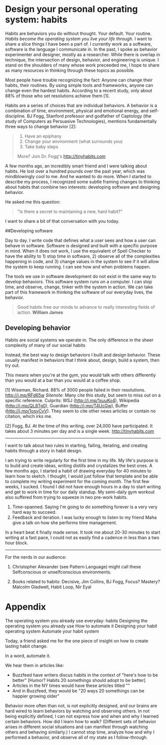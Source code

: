 # Design your personal operating system: habits

Habits are behaviors you do without thought. Your default. Your routine. *Habits become the operating system you live your life through.* I want to share a slice things I have been a part of. I currently work as a software, software is the language I communicate in. In the past, I spoke as behavior experimenter and designer, mostly as a researcher. While there is overlap in technique, the intersection of design, behavior, and engineering is unique. I stand on the shoulders of many whose work preceeded me, I hope to share as many resources in thinking through these topics as possible.

Most people have trouble recognizing the fact: Anyone can change their habits, their routines. By using simple tools and frameworks, anyone can change even the hardest habits. According to a recent study, only about 88% of those who set resolutions achieve them [1].

Habits are a series of choices that are individual behaviors. A behavior is a combination of time, environment, physical and emotional energy, and self-discipline. BJ Fogg, Stanford professor and godfather of Captology (the study of Computers as Persuasive Technologies), mentions fundamentally three ways to change behavior [2]:

> 1. Have an epiphany 
> 2. Change your environment  (what surrounds you)
> 3. Take baby steps
> 
> More? Join Dr. Fogg's  http://tinyhabits.com

A few months ago, an incredibly smart friend and I were talking about habits. He lost over a hundred pounds over the past year, which was mindblowingly cool to me. And he wanted to do more. When I started to describe my process, I recognized some subtle framing changes to thinking about habits that combine two interests: developing software and designing behavior.

He asked me this question:

> "Is there a secret to maintaining a new, hard habit?"

I want to share a bit of that conversation with you today.

##Developing software

Day to day. I write code that defines what a user sees and how a user can behave in software. Software is designed and built with a specific purpose in mind. When it does not work, I use the equivalent of Spell Checker to have the ability to 1) stop time in software, 2) observe all of the complexities happening in code, and 3) change values in the system to see if it will allow the system to keep running. I can see how and when problems happen.

The tools we use in software development do not exist in the same way to develop behaviors. This software system runs on a computer. I can stop time, and observe, change, tinker with the system in action. We can take part of this framework in thinking the software of our everyday lives, the behavior.

>Good habits free our minds to advance to really interesting fields of action. 
>**William James**

## Developing behavior

Habits are social systems we operate in. The only difference in the sheer complexity of many of our social habits 

Instead, the best way to design behaviors 
I built and design behavior. These usually manifest in behaviors that I think about, design, build a system, then try out. 

This means when you're at the gym, you would talk with others differently than you would at a bar than you would at a coffee shop.

[1] Wiseman, Richard. 88% of 3000 people failed in their resolutions.  http://j.mp/RFd65w *Sitenote*: Many cite this study, but seem to miss out on a specific reference. Culprits: WSJ (http://j.mp/1suuKo4), Wikipedia (http://j.mp/QL8Tg0), Guardian (http://j.mp/T4UcGw), Buffer (http://j.mp/1osvCvV). They seem to cite other news articles or contain no citation, which irks me.

[2] Fogg, BJ. At the time of this writing, over 24,000 have participated. It takes about 3 minutes per day and is a single week. http://tinyhabits.com

--------------

I want to talk about two rules in starting, failing, iterating, and creating habits through a story in habit design.

I am trying to write regularly for the first time in my life. My life's purpose is to build and create ideas, writing distills and crystalizes the best ones. A few months ago, I started a habit of drawing everyday for 40 minutes to learn how to sketch. I thought, I would just follow that template and be able to complete my writing experiment for the coming month. The first few weeks, I sucked. I found I did not have enough hours in a day to start writing and get to work in time for our daily standup. My semi-daily gym workout also suffered from trying to squeeze in two pre-work habits.

1. Time-spanned. Saying I'm going to do something forever is a very very hard way to succeed.
2. Feedback and iteration. I was lucky enough to listen to my friend Maha give a talk on how she performs time management. 

In a heart beat it finally made sense. It took me about 20-30 minutes to start writing at a fast pace, I could not as easily find a cadence in less than a two hour block.

--------------

For the nerds in our audience:
1) Christopher Alexander (see Pattern Language) might call these Selfconscious or unselfconscious environments. 

2) Books related to habits: Decisive, Jim Collins, BJ Fogg, Focus? Mastery? Malcolm Gladwell, Habit Loop, Nir Eyal



# Appendix

The operating system you already use everyday: habits
Designing the operating system you already use
How to automate it
Designing your habit operating system
Automate your habit system

Today, a friend asked me for the one piece of insight on how to create lasting habit change.

In a word, automate it.


We hear them in articles like: 
- Buzzfeed have writers discus habits in the context of "here's how to be better" [Humor? Habits 20 somethings should adopt to be better]
- Articles in the NY times would have these articles titled ""
- And in Buzzfeed, they would be "20 ways 20 somethings can be happier growing older"


Behavior more often than not, is not explicitly designed, and our brains are hard wired to learn behaviors by watching and observing others. In not being explicitly defined, I can not express how and when and why I learned certain behaviors. How did I learn how to walk? (Different sets of behavior arises in different social situations and can manifest through watching others and behaving similarly.) I cannot stop time, analyze how and why I performed a behavior, and observe all of my state as I follow-through.

